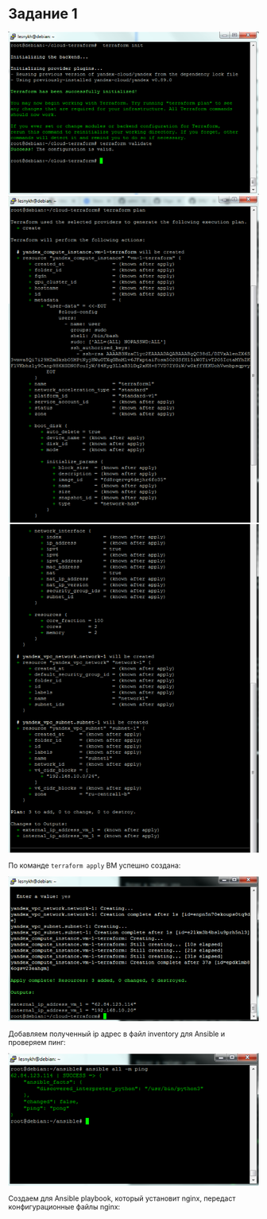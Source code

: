 # Задание 1
![](https://github.com/OlgaLesnykh/screenshots/blob/main/SVIRT_051.png)    
![](https://github.com/OlgaLesnykh/screenshots/blob/main/SVIRT_070.png)    
![](https://github.com/OlgaLesnykh/screenshots/blob/main/SVIRT_071.png)    
    
По команде ```terraform apply``` ВМ успешно создана:    
    
![](https://github.com/OlgaLesnykh/screenshots/blob/main/SVIRT_072.png)    
        
Добавляем полученный ip адрес в файл inventory  для Ansible и проверяем пинг:    
    
![](https://github.com/OlgaLesnykh/screenshots/blob/main/SVIRT_073.png)    
    
Создаем для Ansible playbook, который установит nginx, передаст конфигурационные файлы nginx:    
    

